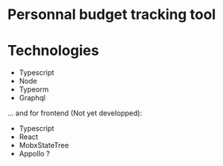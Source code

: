 # Personnal budget tracking tool

# Technologies

- Typescript
- Node
- Typeorm
- Graphql

... and for frontend (Not yet developped):

- Typescript
- React
- MobxStateTree
- Appollo ?
